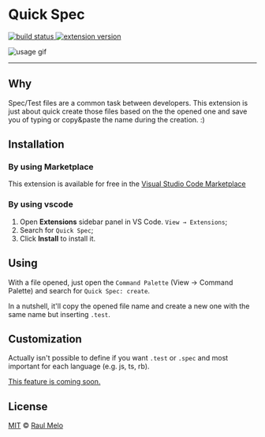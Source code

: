 # Quick Spec

<p>
  <a href="https://github.com/raulfdm/vscode-quick-spec">
    <img src="https://img.shields.io/travis/raulfdm/vscode-quick-spec.svg"
         alt="build status">
  </a>
  <a href="https://marketplace.visualstudio.com/items?itemName=raulmelo.vscode-quick-spec">
    <img src="https://vsmarketplacebadge.apphb.com/version/raulmelo.vscode-quick-spec.svg"
         alt="extension version">
  </a>
</p>

![usage gif](https://github.com/raulfdm/vscode-quick-spec/blob/master/media/extension-usage.gif?raw=true)

---

## Why

Spec/Test files are a common task between developers. This extension is just about quick create those files based on the the opened one and save you of typing or copy&paste the name during the creation. :)

## Installation

### By using Marketplace

This extension is available for free in the [Visual Studio Code Marketplace](https://marketplace.visualstudio.com/items?itemName=raulmelo.vscode-quick-spec)

### By using vscode

1. Open **Extensions** sidebar panel in VS Code. `View → Extensions`;
2. Search for `Quick Spec`;
3. Click **Install** to install it.

## Using

With a file opened, just open the `Command Palette` (View -> Command Palette) and search for `Quick Spec: create`.

In a nutshell, it'll copy the opened file name and create a new one with the same name but inserting `.test`.

## Customization

Actually isn't possible to define if you want `.test` or `.spec` and most important for each language (e.g. js, ts, rb).

[This feature is coming soon.](https://github.com/raulfdm/vscode-quick-spec/issues/1)

## License

[MIT](LICENSE.md) © [Raul Melo](https://github.com/raulfdm)
